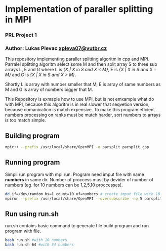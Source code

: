 # Implementation of paraller splitting in MPI
### PRL Project 1
### Author: Lukas Plevac <xpleva07@vutbr.cz>

This repository implementing paraller splitting algoritm in cpp and MPI. Parralel splitting algoritm select some M
and then split array S to three sub arrays L, E and G where L is *{X | X in S and X < M}*, E is *{X | X in S and X = M}* and G is *{X | X in S and X > M}*.

Shortly L is array with number smaller that M, E is array of same numbers as M and G is array of numbers bigger that M.

This Repository is exmaple how to use MPI, but is not emxample what do with MPI, because this algoritm is in real slower that seqvetion version, because comanication is match expensive. To make this program eficient numbers processing on ranks must be mutch harder, sort numbers to arrays is too match simple.

## Building program

```sh
mpic++ --prefix /usr/local/share/OpenMPI -o parsplit parsplit.cpp
```

## Running program

Simpli run program with mpi run. Program need imput file with name **numbers** in same dir. Number of proccess must by devider of number of numbers (eg. for 10 numbers can be 1,2,5,10 proccesses).

```sh
dd if=/dev/random bs=1 count=10 of=numbers # create imput file with 10 numbers
mpirun --prefix /usr/local/share/OpenMPI --oversubscribe -np 5 parsplit # run program on 5 processes
```

## Run using run.sh

run.sh contains basic command to generate file build program and run program with file.

```sh
bash run.sh #with 10 numbers
bash run.sh 64 #with 64 numbers
```
